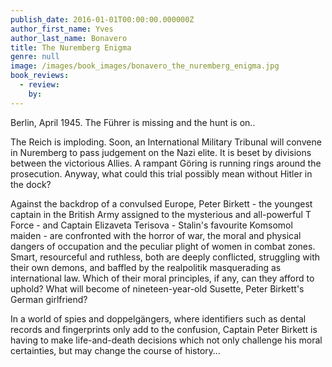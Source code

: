 ```yaml
---
publish_date: 2016-01-01T00:00:00.000000Z
author_first_name: Yves
author_last_name: Bonavero
title: The Nuremberg Enigma
genre: null
image: /images/book_images/bonavero_the_nuremberg_enigma.jpg
book_reviews:
  - review: 
    by: 
---
```

Berlin, April 1945. The Führer is missing and the hunt is on.. 

The Reich is imploding. Soon, an International Military Tribunal will convene in Nuremberg to pass judgement on the Nazi elite. It is beset by divisions between the victorious Allies. A rampant Göring is running rings around the prosecution. Anyway, what could this trial possibly mean without Hitler in the dock?

Against the backdrop of a convulsed Europe, Peter Birkett - the youngest captain in the British Army assigned to the mysterious and all-powerful T Force - and Captain Elizaveta Terisova - Stalin's favourite Komsomol maiden - are confronted with the horror of war, the moral and physical dangers of occupation and the peculiar plight of women in combat zones. Smart, resourceful and ruthless, both are deeply conflicted, struggling with their own demons, and baffled by the realpolitik masquerading as international law. Which of their moral principles, if any, can they afford to uphold? What will become of nineteen-year-old Susette, Peter Birkett's German girlfriend?

In a world of spies and doppelgängers, where identifiers such as dental records and fingerprints only add to the confusion, Captain Peter Birkett is having to make life-and-death decisions which not only challenge his moral certainties, but may change the course of history…